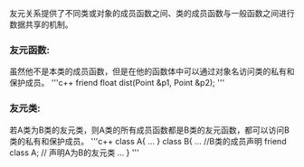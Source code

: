 友元关系提供了不同类或对象的成员函数之间、类的成员函数与一般函数之间进行数据共享的机制。

### 友元函数:
虽然他不是本类的成员函数，但是在他的函数体中可以通过对象名访问类的私有和保护成员。
'''c++
friend float dist(Point &p1, Point &p2);
'''
### 友元类:
若A类为B类的友元类，则A类的所有成员函数都是B类的友元函数，都可以访问B类的私有和保护成员。
'''c++
class A{
	...
}
class B{
	...		//B类的成员声明
	friend class A;		// 声明A为B的友元类
	...
}
'''
